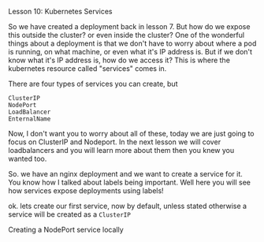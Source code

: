 Lesson 10: Kubernetes Services

So we have created a deployment back in lesson 7. But how do we expose this outside the cluster? or even inside the cluster? One of the wonderful things about a deployment is that we don't have to worry about where a pod is running, on what machine, or even what it's IP address is. But if we don't know what it's IP address is, how do we access it? This is where the kubernetes resource called "services" comes in.

There are four types of services you can create, but 

```
ClusterIP
NodePort
LoadBalancer
EnternalName
```

Now, I don't want you to worry about all of these, today we are just going to focus on ClusterIP and Nodeport. In the next lesson we will cover loadbalancers and you will learn more about them then you knew you wanted too.

So. we have an nginx deployment and we want to create a service for it. You know how I talked about labels being important. Well here you will see how services expose deployments using labels!

ok. lets create our first service, now by default, unless stated otherwise a service will be created as a `ClusterIP`


Creating a NodePort service locally
